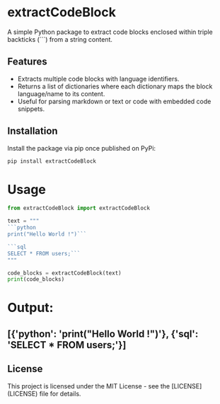 # extractCodeBlock

A simple Python package to extract code blocks enclosed within triple backticks (```) from a string content.

## Features

- Extracts multiple code blocks with language identifiers.
- Returns a list of dictionaries where each dictionary maps the block language/name to its content.
- Useful for parsing markdown or text or code with embedded code snippets.

## Installation

Install the package via pip once published on PyPi:

```bash
pip install extractCodeBlock
```

# Usage 

```python
from extractCodeBlock import extractCodeBlock

text = """
```python
print("Hello World !")```

```sql
SELECT * FROM users;```
"""

code_blocks = extractCodeBlock(text)
print(code_blocks)
```

# Output:
## [{'python': 'print("Hello World !")'}, {'sql': 'SELECT * FROM users;'}]

## License

This project is licensed under the MIT License - see the [LICENSE] (LICENSE) file for details.